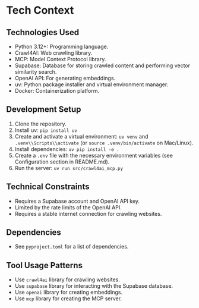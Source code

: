 # Tech Context

## Technologies Used

*   Python 3.12+: Programming language.
*   Crawl4AI: Web crawling library.
*   MCP: Model Context Protocol library.
*   Supabase: Database for storing crawled content and performing vector similarity search.
*   OpenAI API: For generating embeddings.
*   uv: Python package installer and virtual environment manager.
*   Docker: Containerization platform.

## Development Setup

1.  Clone the repository.
2.  Install uv: `pip install uv`
3.  Create and activate a virtual environment: `uv venv` and `.venv\\Scripts\\activate` (or `source .venv/bin/activate` on Mac/Linux).
4.  Install dependencies: `uv pip install -e .`
5.  Create a `.env` file with the necessary environment variables (see Configuration section in README.md).
6.  Run the server: `uv run src/crawl4ai_mcp.py`

## Technical Constraints

*   Requires a Supabase account and OpenAI API key.
*   Limited by the rate limits of the OpenAI API.
*   Requires a stable internet connection for crawling websites.

## Dependencies

*   See `pyproject.toml` for a list of dependencies.

## Tool Usage Patterns

*   Use `crawl4ai` library for crawling websites.
*   Use `supabase` library for interacting with the Supabase database.
*   Use `openai` library for creating embeddings.
*   Use `mcp` library for creating the MCP server.
